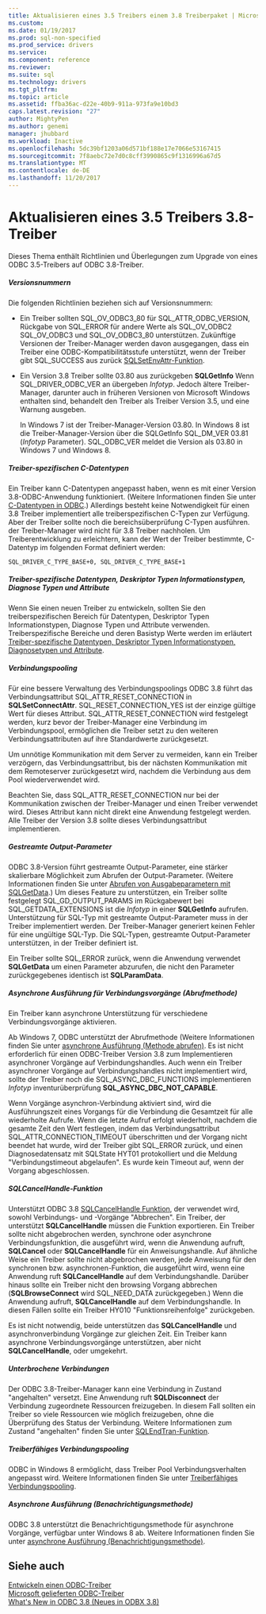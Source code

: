 ```yaml
---
title: Aktualisieren eines 3.5 Treibers einem 3.8 Treiberpaket | Microsoft Docs
ms.custom: 
ms.date: 01/19/2017
ms.prod: sql-non-specified
ms.prod_service: drivers
ms.service: 
ms.component: reference
ms.reviewer: 
ms.suite: sql
ms.technology: drivers
ms.tgt_pltfrm: 
ms.topic: article
ms.assetid: ffba36ac-d22e-40b9-911a-973fa9e10bd3
caps.latest.revision: "27"
author: MightyPen
ms.author: genemi
manager: jhubbard
ms.workload: Inactive
ms.openlocfilehash: 5dc39bf1203a06d571bf188e17e7066e53167415
ms.sourcegitcommit: 7f8aebc72e7d0c8cff3990865c9f1316996a67d5
ms.translationtype: MT
ms.contentlocale: de-DE
ms.lasthandoff: 11/20/2017
---
```

# <a name="upgrading-a-35-driver-to-a-38-driver"></a>Aktualisieren eines 3.5 Treibers 3.8-Treiber
Dieses Thema enthält Richtlinien und Überlegungen zum Upgrade von eines ODBC 3.5-Treibers auf ODBC 3.8-Treiber.  
  
##### <a name="version-numbers"></a>Versionsnummern  
 Die folgenden Richtlinien beziehen sich auf Versionsnummern:  
  
-   Ein Treiber sollten SQL_OV_ODBC3_80 für SQL_ATTR_ODBC_VERSION, Rückgabe von SQL_ERROR für andere Werte als SQL_OV_ODBC2 SQL_OV_ODBC3 und SQL_OV_ODBC3_80 unterstützen. Zukünftige Versionen der Treiber-Manager werden davon ausgegangen, dass ein Treiber eine ODBC-Kompatibilitätsstufe unterstützt, wenn der Treiber gibt SQL_SUCCESS aus zurück [SQLSetEnvAttr-Funktion](../../../odbc/reference/syntax/sqlsetenvattr-function.md).  
  
-   Ein Version 3.8 Treiber sollte 03.80 aus zurückgeben **SQLGetInfo** Wenn SQL_DRIVER_ODBC_VER an übergeben *Infotyp*. Jedoch ältere Treiber-Manager, darunter auch in früheren Versionen von Microsoft Windows enthalten sind, behandelt den Treiber als Treiber Version 3.5, und eine Warnung ausgeben.  
  
     In Windows 7 ist der Treiber-Manager-Version 03.80. In Windows 8 ist die Treiber-Manager-Version über die SQLGetInfo SQL_DM_VER 03.81 (*Infotyp* Parameter). SQL_ODBC_VER meldet die Version als 03.80 in Windows 7 und Windows 8.  
  
##### <a name="driver-specific-c-data-types"></a>Treiber-spezifischen C-Datentypen  
 Ein Treiber kann C-Datentypen angepasst haben, wenn es mit einer Version 3.8-ODBC-Anwendung funktioniert. (Weitere Informationen finden Sie unter [C-Datentypen in ODBC](../../../odbc/reference/develop-app/c-data-types-in-odbc.md).) Allerdings besteht keine Notwendigkeit für einen 3.8 Treiber implementiert alle treiberspezifischen C-Typen zur Verfügung. Aber der Treiber sollte noch die bereichsüberprüfung C-Typen ausführen. der Treiber-Manager wird nicht für 3.8 Treiber nachholen. Um Treiberentwicklung zu erleichtern, kann der Wert der Treiber bestimmte, C-Datentyp im folgenden Format definiert werden:  
  
```  
SQL_DRIVER_C_TYPE_BASE+0, SQL_DRIVER_C_TYPE_BASE+1  
```  
  
##### <a name="driver-specific-data-types-descriptor-types-information-types-diagnostic-types-and-attributes"></a>Treiber-spezifische Datentypen, Deskriptor Typen Informationstypen, Diagnose Typen und Attribute  
 Wenn Sie einen neuen Treiber zu entwickeln, sollten Sie den treiberspezifischen Bereich für Datentypen, Deskriptor Typen Informationstypen, Diagnose Typen und Attribute verwenden. Treiberspezifische Bereiche und deren Basistyp Werte werden im erläutert [Treiber-spezifische Datentypen, Deskriptor Typen Informationstypen, Diagnosetypen und Attribute](../../../odbc/reference/develop-app/driver-specific-data-types-descriptor-information-diagnostic.md).  
  
##### <a name="connection-pooling"></a>Verbindungspooling  
 Für eine bessere Verwaltung des Verbindungspoolings ODBC 3.8 führt das Verbindungsattribut SQL_ATTR_RESET_CONNECTION in **SQLSetConnectAttr**. SQL_RESET_CONNECTION_YES ist der einzige gültige Wert für dieses Attribut. SQL_ATTR_RESET_CONNECTION wird festgelegt werden, kurz bevor der Treiber-Manager eine Verbindung im Verbindungspool, ermöglichen die Treiber setzt zu den weiteren Verbindungsattributen auf ihre Standardwerte zurückgesetzt.  
  
 Um unnötige Kommunikation mit dem Server zu vermeiden, kann ein Treiber verzögern, das Verbindungsattribut, bis der nächsten Kommunikation mit dem Remoteserver zurückgesetzt wird, nachdem die Verbindung aus dem Pool wiederverwendet wird.  
  
 Beachten Sie, dass SQL_ATTR_RESET_CONNECTION nur bei der Kommunikation zwischen der Treiber-Manager und einen Treiber verwendet wird. Dieses Attribut kann nicht direkt eine Anwendung festgelegt werden. Alle Treiber der Version 3.8 sollte dieses Verbindungsattribut implementieren.  
  
##### <a name="streamed-output-parameters"></a>Gestreamte Output-Parameter  
 ODBC 3.8-Version führt gestreamte Output-Parameter, eine stärker skalierbare Möglichkeit zum Abrufen der Output-Parameter. (Weitere Informationen finden Sie unter [Abrufen von Ausgabeparametern mit SQLGetData](../../../odbc/reference/develop-app/retrieving-output-parameters-using-sqlgetdata.md).) Um dieses Feature zu unterstützen, ein Treiber sollte festgelegt SQL_GD_OUTPUT_PARAMS im Rückgabewert bei SQL_GETDATA_EXTENSIONS ist die *Infotyp* in einer **SQLGetInfo** aufrufen. Unterstützung für SQL-Typ mit gestreamte Output-Parameter muss in der Treiber implementiert werden. Der Treiber-Manager generiert keinen Fehler für eine ungültige SQL-Typ. Die SQL-Typen, gestreamte Output-Parameter unterstützen, in der Treiber definiert ist.  
  
 Ein Treiber sollte SQL_ERROR zurück, wenn die Anwendung verwendet **SQLGetData** um einen Parameter abzurufen, die nicht den Parameter zurückgegebenes identisch ist **SQLParamData**.  
  
##### <a name="asynchronous-execution-for-connection-operations-polling-method"></a>Asynchrone Ausführung für Verbindungsvorgänge (Abrufmethode)  
 Ein Treiber kann asynchrone Unterstützung für verschiedene Verbindungsvorgänge aktivieren.  
  
 Ab Windows 7, ODBC unterstützt der Abrufmethode (Weitere Informationen finden Sie unter [asynchrone Ausführung (Methode abrufen)](../../../odbc/reference/develop-app/asynchronous-execution-polling-method.md). Es ist nicht erforderlich für einen ODBC-Treiber Version 3.8 zum Implementieren asynchroner Vorgänge auf Verbindungshandles. Auch wenn ein Treiber asynchroner Vorgänge auf Verbindungshandles nicht implementiert wird, sollte der Treiber noch die SQL_ASYNC_DBC_FUNCTIONS implementieren *Infotyp* inventurüberprüfung **SQL_ASYNC_DBC_NOT_CAPABLE**.  
  
 Wenn Vorgänge asynchron-Verbindung aktiviert sind, wird die Ausführungszeit eines Vorgangs für die Verbindung die Gesamtzeit für alle wiederholte Aufrufe. Wenn die letzte Aufruf erfolgt wiederholt, nachdem die gesamte Zeit den Wert festlegen, indem das Verbindungsattribut SQL_ATTR_CONNECTION_TIMEOUT überschritten und der Vorgang nicht beendet hat wurde, wird der Treiber gibt SQL_ERROR zurück, und einen Diagnosedatensatz mit SQLState HYT01 protokolliert und die Meldung "Verbindungstimeout abgelaufen". Es wurde kein Timeout auf, wenn der Vorgang abgeschlossen.  
  
##### <a name="sqlcancelhandle-function"></a>SQLCancelHandle-Funktion  
 Unterstützt ODBC 3.8 [SQLCancelHandle Funktion](../../../odbc/reference/syntax/sqlcancelhandle-function.md), der verwendet wird, sowohl Verbindungs- und -Vorgänge "Abbrechen". Ein Treiber, der unterstützt **SQLCancelHandle** müssen die Funktion exportieren. Ein Treiber sollte nicht abgebrochen werden, synchrone oder asynchrone Verbindungsfunktion, die ausgeführt wird, wenn die Anwendung aufruft, **SQLCancel** oder **SQLCancelHandle** für ein Anweisungshandle. Auf ähnliche Weise ein Treiber sollte nicht abgebrochen werden, jede Anweisung für den synchronen bzw. asynchronen-Funktion, die ausgeführt wird, wenn eine Anwendung ruft **SQLCancelHandle** auf dem Verbindungshandle. Darüber hinaus sollte ein Treiber nicht den browsing Vorgang abbrechen (**SQLBrowseConnect** wird SQL_NEED_DATA zurückgegeben.) Wenn die Anwendung aufruft, **SQLCancelHandle** auf dem Verbindungshandle. In diesen Fällen sollte ein Treiber HY010 "Funktionsreihenfolge" zurückgeben.  
  
 Es ist nicht notwendig, beide unterstützen das **SQLCancelHandle** und asynchronverbindung Vorgänge zur gleichen Zeit. Ein Treiber kann asynchrone Verbindungsvorgänge unterstützen, aber nicht **SQLCancelHandle**, oder umgekehrt.  
  
##### <a name="suspended-connections"></a>Unterbrochene Verbindungen  
 Der ODBC 3.8-Treiber-Manager kann eine Verbindung in Zustand "angehalten" versetzt. Eine Anwendung ruft **SQLDisconnect** der Verbindung zugeordnete Ressourcen freizugeben. In diesem Fall sollten ein Treiber so viele Ressourcen wie möglich freizugeben, ohne die Überprüfung des Status der Verbindung. Weitere Informationen zum Zustand "angehalten" finden Sie unter [SQLEndTran-Funktion](../../../odbc/reference/syntax/sqlendtran-function.md).  
  
##### <a name="driver-aware-connection-pooling"></a>Treiberfähiges Verbindungspooling  
 ODBC in Windows 8 ermöglicht, dass Treiber Pool Verbindungsverhalten angepasst wird. Weitere Informationen finden Sie unter [Treiberfähiges Verbindungspooling](../../../odbc/reference/develop-app/driver-aware-connection-pooling.md).  
  
##### <a name="asynchronous-execution-notification-method"></a>Asynchrone Ausführung (Benachrichtigungsmethode)  
 ODBC 3.8 unterstützt die Benachrichtigungsmethode für asynchrone Vorgänge, verfügbar unter Windows 8 ab. Weitere Informationen finden Sie unter [asynchrone Ausführung (Benachrichtigungsmethode)](../../../odbc/reference/develop-app/asynchronous-execution-notification-method.md).  
  
## <a name="see-also"></a>Siehe auch  
 [Entwickeln einen ODBC-Treiber](../../../odbc/reference/develop-driver/developing-an-odbc-driver.md)   
 [Microsoft gelieferten ODBC-Treiber](../../../odbc/microsoft/microsoft-supplied-odbc-drivers.md)   
 [What's New in ODBC 3.8 (Neues in ODBX 3.8)](../../../odbc/reference/what-s-new-in-odbc-3-8.md)
